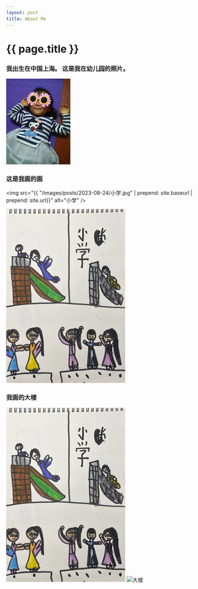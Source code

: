 ```yaml
---
layout: post
title: About Me
---
```



{{ page.title }}
================


### 我出生在中国上海。 这是我在幼儿园的照片。

 <img src="/images/posts/2023-08-24/myself.png">


### 这是我画的画

<img src="{{ "/images/posts/2023-08-24/小学.jpg" | prepend: site.baseurl | prepend: site.url}}" alt="小学" />

 <img src="/images/posts/2023-08-24/小学.jpg">

### 我画的大楼

 <img src="/images/posts/2023-08-24/小学.jpg">
<img src="{{site.baseurl | prepend: site.url}}/images/posts/2023-08-24/1.jpg" alt="大楼" />
